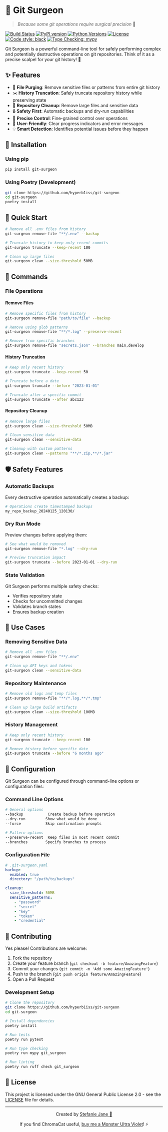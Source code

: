 # 🧨 Git Surgeon

> _Because some git operations require surgical precision_ 🔪

[![Build Status](https://img.shields.io/github/actions/workflow/status/hyperb1iss/git-surgeon/cicd.yml?branch=main&logo=github&logoColor=white)](https://github.com/hyperb1iss/git-surgeon/actions/workflows/cicd.yml)
[![PyPI version](https://img.shields.io/pypi/v/git-surgeon.svg?logo=python&logoColor=white)](https://pypi.org/project/git-surgeon/)
[![Python Versions](https://img.shields.io/pypi/pyversions/git-surgeon?logo=python&logoColor=white)](https://pypi.org/project/git-surgeon/)
[![License](https://img.shields.io/badge/license-MIT-blue.svg?logo=opensource)](LICENSE)
[![Code style: black](https://img.shields.io/badge/code%20style-black-000000.svg)](https://github.com/psf/black)
[![Type Checking: mypy](https://img.shields.io/badge/type%20checking-mypy-blue?logo=python)](https://github.com/python/mypy)

Git Surgeon is a powerful command-line tool for safely performing complex and potentially destructive operations on git repositories. Think of it as a precise scalpel for your git history! 🔪

## ✨ Features

- 🧹 **File Purging**: Remove sensitive files or patterns from entire git history
- ✂️ **History Truncation**: Safely truncate repository history while preserving state
- 🧰 **Repository Cleanup**: Remove large files and sensitive data
- 🔒 **Safety First**: Automatic backups and dry-run capabilities
- 🎯 **Precise Control**: Fine-grained control over operations
- 🚀 **User-Friendly**: Clear progress indicators and error messages
- 💡 **Smart Detection**: Identifies potential issues before they happen

## 🚀 Installation

### Using pip

```bash
pip install git-surgeon
```

### Using Poetry (Development)

```bash
git clone https://github.com/hyperb1iss/git-surgeon
cd git-surgeon
poetry install
```

## 🎯 Quick Start

```bash
# Remove all .env files from history
git-surgeon remove-file "**/.env" --backup

# Truncate history to keep only recent commits
git-surgeon truncate --keep-recent 100

# Clean up large files
git-surgeon clean --size-threshold 50MB
```

## 🔧 Commands

### File Operations

#### Remove Files

```bash
# Remove specific files from history
git-surgeon remove-file "path/to/file" --backup

# Remove using glob patterns
git-surgeon remove-file "**/*.log" --preserve-recent

# Remove from specific branches
git-surgeon remove-file "secrets.json" --branches main,develop
```

#### History Truncation

```bash
# Keep only recent history
git-surgeon truncate --keep-recent 50

# Truncate before a date
git-surgeon truncate --before "2023-01-01"

# Truncate after a specific commit
git-surgeon truncate --after abc123
```

#### Repository Cleanup

```bash
# Remove large files
git-surgeon clean --size-threshold 50MB

# Clean sensitive data
git-surgeon clean --sensitive-data

# Cleanup with custom patterns
git-surgeon clean --patterns "**/*.zip,**/*.jar"
```

## 🛡️ Safety Features

### Automatic Backups

Every destructive operation automatically creates a backup:

```bash
# Operations create timestamped backups
my_repo_backup_20240125_120130/
```

### Dry Run Mode

Preview changes before applying them:

```bash
# See what would be removed
git-surgeon remove-file "*.log" --dry-run

# Preview truncation impact
git-surgeon truncate --before 2023-01-01 --dry-run
```

### State Validation

Git Surgeon performs multiple safety checks:

- Verifies repository state
- Checks for uncommitted changes
- Validates branch states
- Ensures backup creation

## 🎯 Use Cases

### Removing Sensitive Data

```bash
# Remove all .env files
git-surgeon remove-file "**/.env"

# Clean up API keys and tokens
git-surgeon clean --sensitive-data
```

### Repository Maintenance

```bash
# Remove old logs and temp files
git-surgeon remove-file "**/*.log,**/*.tmp"

# Clean up large build artifacts
git-surgeon clean --size-threshold 100MB
```

### History Management

```bash
# Keep only recent history
git-surgeon truncate --keep-recent 100

# Remove history before specific date
git-surgeon truncate --before "6 months ago"
```

## 🔧 Configuration

Git Surgeon can be configured through command-line options or configuration files:

### Command Line Options

```bash
# General options
--backup           Create backup before operation
--dry-run         Show what would be done
--force           Skip confirmation prompts

# Pattern options
--preserve-recent  Keep files in most recent commit
--branches        Specify branches to process
```

### Configuration File

```yaml
# .git-surgeon.yaml
backup:
  enabled: true
  directory: "/path/to/backups"

cleanup:
  size_threshold: 50MB
  sensitive_patterns:
    - "password"
    - "secret"
    - "key"
    - "token"
    - "credential"
```

## 🤝 Contributing

Yes please! Contributions are welcome:

1. Fork the repository
2. Create your feature branch (`git checkout -b feature/AmazingFeature`)
3. Commit your changes (`git commit -m 'Add some AmazingFeature'`)
4. Push to the branch (`git push origin feature/AmazingFeature`)
5. Open a Pull Request

### Development Setup

```bash
# Clone the repository
git clone https://github.com/hyperb1iss/git-surgeon
cd git-surgeon

# Install dependencies
poetry install

# Run tests
poetry run pytest

# Run type checking
poetry run mypy git_surgeon

# Run linting
poetry run ruff check git_surgeon
```

## 📄 License

This project is licensed under the GNU General Public License 2.0 - see the [LICENSE](LICENSE) file for details.

---

<div align="center">

Created by [Stefanie Jane 🌠](https://github.com/hyperb1iss)

If you find ChromaCat useful, [buy me a Monster Ultra Violet](https://ko-fi.com/hyperb1iss)! ⚡️

</div>
